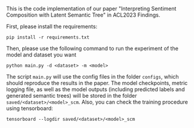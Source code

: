 This is the code implementation of our paper "Interpreting Sentiment Composition with Latent Semantic Tree" in ACL2023 Findings.

First, please install the requirements:

```shell
pip install -r requirements.txt
```

Then, please use the following command to run the experiment of the model and dataset you want

```shell
python main.py -d <dataset> -m <model>
```

The script `main.py` will use the config files in the folder `configs`, which should reproduce the results in the paper. The model checkpoints, metric logging file, as well as the model outputs (including predicted labels and generated semantic trees) will be stored in the folder `saved/<dataset>/<model>_scm`. Also, you can check the training procedure using tensorboard:

```shell
tensorboard --logdir saved/<dataset>/<model>_scm
```